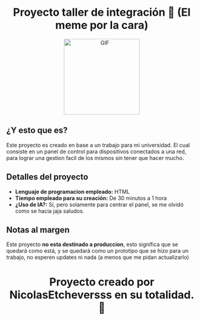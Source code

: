 <div align="center">
  <h1 align="center">Proyecto taller de integración 🏢 (El meme por la cara)</h1>
</div>

<p align="center">
  <img src="https://pbs.twimg.com/media/GI5qIQhWQAEdghV?format=jpg&name=large" alt="GIF" width="200">
</p>

## ¿Y esto que es?
Este proyecto es creado en base a un trabajo para mi universidad. El cual consiste en un panel de control para dispositivos conectados a una red, para lograr una gestion facil de los mismos sin tener que hacer mucho. 

## Detalles del proyecto
- **Lenguaje de programacion empleado:** HTML
- **Tiempo empleado para su creación:** De 30 minutos a 1 hora
- **¿Uso de IA?:** Si, pero solamente para centrar el panel, se me olvidó como se hacia jaja saludos.

## Notas al margen
Este proyecto **no esta destinado a produccion**, esto significa que se quedará como está, y se quedará como un prototipo que se hizo para un trabajo, no esperen updates ni nada (a menos que me pidan actualizarlo)
</div>
<div align="center">
  <h1 align="center">Proyecto creado por NicolasEtcheversss en su totalidad. 💜</h1>
</div>

